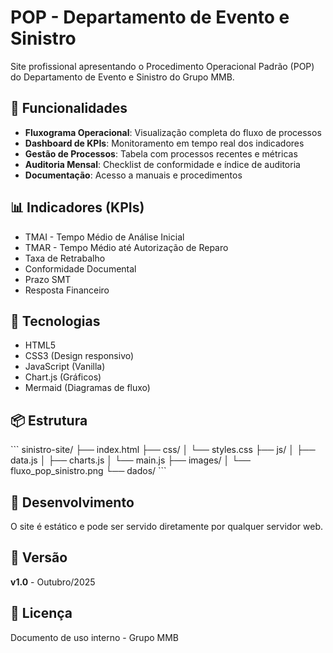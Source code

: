 # POP - Departamento de Evento e Sinistro

Site profissional apresentando o Procedimento Operacional Padrão (POP) do Departamento de Evento e Sinistro do Grupo MMB.

## 🎯 Funcionalidades

- **Fluxograma Operacional**: Visualização completa do fluxo de processos
- **Dashboard de KPIs**: Monitoramento em tempo real dos indicadores
- **Gestão de Processos**: Tabela com processos recentes e métricas
- **Auditoria Mensal**: Checklist de conformidade e índice de auditoria
- **Documentação**: Acesso a manuais e procedimentos

## 📊 Indicadores (KPIs)

- TMAI - Tempo Médio de Análise Inicial
- TMAR - Tempo Médio até Autorização de Reparo
- Taxa de Retrabalho
- Conformidade Documental
- Prazo SMT
- Resposta Financeiro

## 🚀 Tecnologias

- HTML5
- CSS3 (Design responsivo)
- JavaScript (Vanilla)
- Chart.js (Gráficos)
- Mermaid (Diagramas de fluxo)

## 📦 Estrutura

\`\`\`
sinistro-site/
├── index.html
├── css/
│   └── styles.css
├── js/
│   ├── data.js
│   ├── charts.js
│   └── main.js
├── images/
│   └── fluxo_pop_sinistro.png
└── dados/
\`\`\`

## 🔧 Desenvolvimento

O site é estático e pode ser servido diretamente por qualquer servidor web.

## 📝 Versão

**v1.0** - Outubro/2025

## 📄 Licença

Documento de uso interno - Grupo MMB
